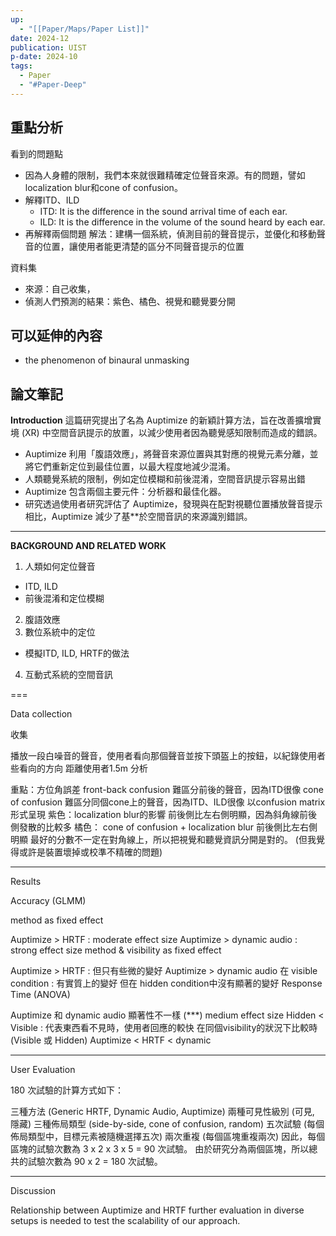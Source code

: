 ```yaml
---
up:
  - "[[Paper/Maps/Paper List]]"
date: 2024-12
publication: UIST
p-date: 2024-10
tags:
  - Paper
  - "#Paper-Deep"
---
```

## 重點分析
看到的問題點
* 因為人身體的限制，我們本來就很難精確定位聲音來源。有的問題，譬如localization blur和cone of confusion。
* 解釋ITD、ILD
    * ITD: It is the difference in the sound arrival time of each ear.
    * ILD: It is the difference in the volume of the sound heard by each ear.
* 再解釋兩個問題
解法：建構一個系統，偵測目前的聲音提示，並優化和移動聲音的位置，讓使用者能更清楚的區分不同聲音提示的位置

資料集
* 來源：自己收集，
* 偵測人們預測的結果：紫色、橘色、視覺和聽覺要分開

## 可以延伸的內容
* the phenomenon of binaural unmasking

## 論文筆記
**Introduction**
這篇研究提出了名為 Auptimize 的新穎計算方法，旨在改善擴增實境 (XR) 中空間音訊提示的放置，以減少使用者因為聽覺感知限制而造成的錯誤。
* Auptimize 利用「腹語效應」，將聲音來源位置與其對應的視覺元素分離，並將它們重新定位到最佳位置，以最大程度地減少混淆。
* 人類聽覺系統的限制，例如定位模糊和前後混淆，空間音訊提示容易出錯
* Auptimize 包含兩個主要元件：分析器和最佳化器。
* 研究透過使用者研究評估了 Auptimize，發現與在配對視聽位置播放聲音提示相比，Auptimize 減少了基**於空間音訊的來源識別錯誤。

---

**BACKGROUND AND RELATED WORK**
1. 人類如何定位聲音
* ITD, ILD
* 前後混淆和定位模糊
2. 腹語效應
3. 數位系統中的定位
* 模擬ITD, ILD, HRTF的做法
4. 互動式系統的空間音訊

===

Data collection

收集

播放一段白噪音的聲音，使用者看向那個聲音並按下頭盔上的按鈕，以紀錄使用者些看向的方向
距離使用者1.5m
分析

重點：方位角誤差
front-back confusion
難區分前後的聲音，因為ITD很像
cone of confusion
難區分同個cone上的聲音，因為ITD、ILD很像
以confusion matrix形式呈現
紫色：localization blur的影響
前後側比左右側明顯，因為斜角線前後側發散的比較多
橘色： cone of confusion + localization blur
前後側比左右側明顯
最好的分數不一定在對角線上，所以把視覺和聽覺資訊分開是對的。
(但我覺得或許是裝置壞掉或校準不精確的問題)

---

Results

Accuracy (GLMM)

method as fixed effect

Auptimize > HRTF : moderate effect size
Auptimize > dynamic audio : strong effect size
method & visibility as fixed effect

Auptimize > HRTF : 但只有些微的變好
Auptimize > dynamic audio 在 visible condition : 有實質上的變好
但在 hidden condition中沒有顯著的變好
Response Time (ANOVA)

Auptimize 和 dynamic audio
顯著性不一樣 (***)
medium effect size
Hidden < Visible : 代表東西看不見時，使用者回應的較快
在同個visibility的狀況下比較時 (Visible 或 Hidden)
Auptimize < HRTF < dynamic

---

User Evaluation

180 次試驗的計算方式如下：

三種方法 (Generic HRTF, Dynamic Audio, Auptimize)
兩種可見性級別 (可見, 隱藏)
三種佈局類型 (side-by-side, cone of confusion, random)
五次試驗 (每個佈局類型中，目標元素被隨機選擇五次)
兩次重複 (每個區塊重複兩次)
因此，每個區塊的試驗次數為 3 x 2 x 3 x 5 = 90 次試驗。 由於研究分為兩個區塊，所以總共的試驗次數為 90 x 2 = 180 次試驗。

---
Discussion

Relationship between Auptimize and HRTF
further evaluation in diverse setups is needed to test the scalability of our approach.